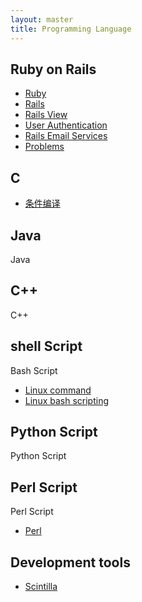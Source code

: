 ```yaml
---
layout: master
title: Programming Language
---
```


## Ruby on Rails

* [Ruby](ror/ruby.html)
* [Rails](ror/rails.html)
* [Rails View](ror/rails-view.html)
* [User Authentication](ror/user-authentication.html)
* [Rails Email Services](ror/email-service.html)
* [Problems](ror/ror-problem.html)

## C

* [条件编译](conditional_compile.html)

## Java

Java

## C++

C++

## shell Script

Bash Script
* [Linux command](shell/command.html)
* [Linux bash scripting](shell/bash.html)

## Python Script

Python Script

## Perl Script

Perl Script

* [Perl](perl/perl.html)

## Development tools

* [Scintilla](http://www.scintilla.org/)